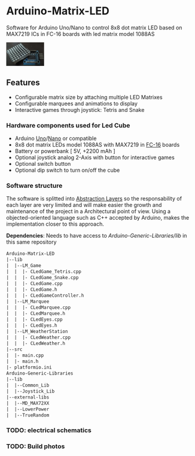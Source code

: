 # Arduino-Matrix-LED

Software for Arduino Uno/Nano to control 8x8 dot matrix LED based on MAX7219 ICs in FC-16 boards with led matrix model 1088AS

<img src="doc/img/fc-16_1088AS.jpg" width="20%" alt="FC-16_1088AS">

## Features
- Configurable matrix size by attaching multiple LED Matrixes
- Configurable marquees and animations to display
- Interactive games through joystick: Tetris and Snake

### Hardware components used for Led Cube

- Arduino [Uno](https://store.arduino.cc/arduino-uno-rev3)/[Nano](https://store.arduino.cc/arduino-nano) or compatible
- 8x8 dot matrix LEDs model 1088AS with MAX7219 in [FC-16](https://majicdesigns.github.io/MD_MAX72XX/page_f_c16.html) boards
- Battery or powerbank [ 5V,  +2200 mAh ]
- Optional joystick analog 2-Axis with button for interactive games
- Optional switch button
- Optional dip switch to turn on/off the cube

### Software structure

The software is splitted into [Abstraction Layers](https://en.wikipedia.org/wiki/Abstraction_layer) so the responsability of each layer are very limited and will make easier the growth and maintenance of the project in a Architectural point of view. Using a objected-oriented language such as C++ accepted by Arduino, makes the implementation closer to this approach.

**Dependencies**: Needs to have access to _Arduino-Generic-Libraries/lib_ in this same repository
```
Arduino-Matrix-LED
|--lib
|  |--LM_Game
|  |  |- CLedGame_Tetris.cpp
|  |  |- CLedGame_Snake.cpp
|  |  |- CLedGame.cpp
|  |  |- CLedGame.h
|  |  |- CLedGameController.h
|  |--LM_Marquee
|  |  |- CLedMarquee.cpp
|  |  |- CLedMarquee.h
|  |  |- CLedEyes.cpp
|  |  |- CLedEyes.h
|  |--LM_WeatherStation
|  |  |- CLedWeather.cpp
|  |  |- CLedWeather.h
|--src
|  |- main.cpp
|  |- main.h
|- platformio.ini
Arduino-Generic-Libraries
|--lib
|  |--Common_Lib
|  |--Joystick_Lib
|--external-libs
|  |--MD_MAX72XX
|  |--LowerPower
|  |--TrueRandom
```

### **TODO**: electrical schematics

### **TODO**: Build photos